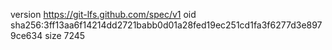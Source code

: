 version https://git-lfs.github.com/spec/v1
oid sha256:3ff13aa6f14214dd2721babb0d01a28fed19ec251cd1fa3f6277d3e8979ce634
size 7245
